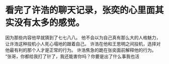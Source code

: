 # 看完了许浩的聊天记录，张奕的心里面其实没有太多的感觉。
因为那些内容他早就猜到了七七八八。
他不会以为自己真有那么大的人格魅力，让许浩这种投机小人死心塌地的跟着自己。
许浩在他和王思明之间投机，选择对他最有利的那个人才是正常的行为。
许浩焦急的跪在张奕面前解释他的行为。
“张哥，你都给我打了针了，我还能害你吗？你要是出了什么事我也活

